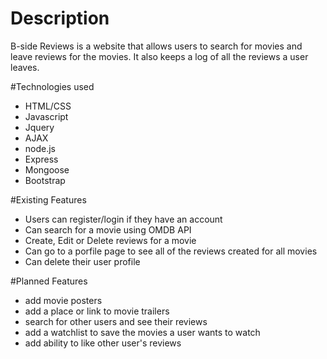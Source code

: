 
# Description
B-side Reviews is a website that allows users to search for movies and leave reviews for the movies. It also keeps a log of all the reviews a user leaves.

#Technologies used
* HTML/CSS
* Javascript
* Jquery
* AJAX
* node.js
* Express
* Mongoose
* Bootstrap

#Existing Features
* Users can register/login if they have an account
* Can search for a movie using OMDB API
* Create, Edit or Delete reviews for a movie
* Can go to a porfile page to see all of the reviews created for all movies
* Can delete their user profile

#Planned Features
* add movie posters
* add a place or link to movie trailers
* search for other users and see their reviews
* add a watchlist to save the movies a user wants to watch
* add ability to like other user's reviews
 
